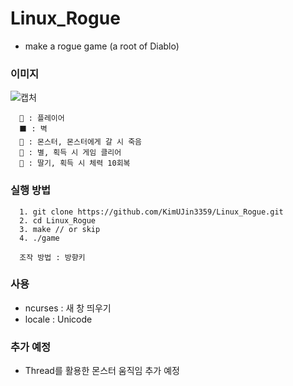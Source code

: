 # Linux_Rogue
- make a rogue game (a root of Diablo)

### 이미지
![캡처](https://user-images.githubusercontent.com/50474972/113022131-3d68ee00-91bf-11eb-96d6-b7ee4f715637.PNG)
```
  🧍 : 플레이어
  ⬛ : 벽
  🐲 : 몬스터, 몬스터에게 갈 시 죽음
  🌟 : 별, 획득 시 게임 클리어
  🍓 : 딸기, 획득 시 체력 10회복
```

### 실행 방법
```
  1. git clone https://github.com/KimUJin3359/Linux_Rogue.git
  2. cd Linux_Rogue
  3. make // or skip
  4. ./game
  
  조작 방법 : 방향키
```

### 사용 
- ncurses : 새 창 띄우기
- locale : Unicode

### 추가 예정
- Thread를 활용한 몬스터 움직임 추가 예정
